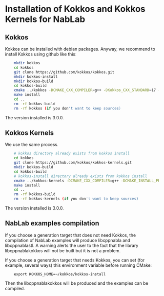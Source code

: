 # Installation of Kokkos and Kokkos Kernels for NabLab

## Kokkos

Kokkos can be installed with debian packages.
Anyway, we recommend to install Kokkos using github like this:
```bash
	mkdir kokkos
	cd kokkos
	git clone https://github.com/kokkos/kokkos.git
	mkdir kokkos-install
	mkdir kokkos-build
	cd kokkos-build
	cmake ../kokkos -DCMAKE_CXX_COMPILER=g++ -DKokkos_CXX_STANDARD=17 -DCMAKE_INSTALL_PREFIX=~/kokkos/kokkos-install -DKokkos_ENABLE_OPENMP=On -DKokkos_ENABLE_HWLOC=On
	make install
	cd ..
	rm -rf kokkos-build
	rm -rf kokkos (if you don't want to keep sources)
```
The version installed is 3.0.0.

## Kokkos Kernels

We use the same process.
```bash
	# kokkos directory already exists from kokkos install
	cd kokkos
	git clone https://github.com/kokkos/kokkos-kernels.git
	mkdir kokkos-build
	cd kokkos-build
	# kokkos-install directory already exists from kokkos install
	cmake ../kokkos-kernels -DCMAKE_CXX_COMPILER=g++ -DCMAKE_INSTALL_PREFIX=~/kokkos/kokkos-install -DKokkos_ENABLE_OPENMP=On -DCMAKE_PREFIX_PATH=~/kokkos/kokkos-install
	make install
	cd ..
	rm -rf kokkos-build
	rm -rf kokkos-kernels (if you don't want to keep sources)
```
The version installed is 3.0.0.

## NabLab examples compilation

If you choose a generation target that does not need Kokkos, the compilation of NabLab examples will produce libcppnabla and libcppnablastl.
A warning alerts the user to the fact that the library libcppnablakokkos will not be built but it is not a problem.

If you choose a generation target that needs Kokkos, you can set (for example, several ways) this environment variable before running CMake:
```
	export KOKKOS_HOME=~/kokkos/kokkos-install
```
Then the libcppnablakokkos will be produced and the examples can be compiled.

 
